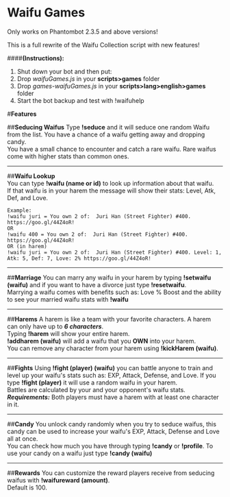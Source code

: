 # Waifu Games
Only works on Phantombot 2.3.5 and above versions!  

This is a full rewrite of the Waifu Collection script with new features!  

####**(Instructions):**  
1. Shut down your bot and then put:  
2. Drop *waifuGames.js* in your **scripts>games** folder   
3. Drop *games-waifuGames.js* in your **scripts>lang>english>games** folder  
4. Start the bot backup and test with !waifuhelp  

#**Features** 
 
##**Seducing Waifus**
Type **!seduce** and it will seduce one random Waifu from the list. You have a chance of a waifu getting away and dropping candy.  
You have a small chance to encounter and catch a rare waifu. Rare waifus come with higher stats than common ones.  
___
##**Waifu Lookup**  
You can type **!waifu (name or id)** to look up information about that waifu.  
If that waifu is in your harem the message will show their stats: Level, Atk, Def, and Love.  
```
Example:   
!waifu juri = You own 2 of:  Juri Han (Street Fighter) #400.  https://goo.gl/44Z4oR!  
OR  
!waifu 400 = You own 2 of:  Juri Han (Street Fighter) #400.  https://goo.gl/44Z4oR!  
OR (in harem)  
!waifu juri = You own 2 of:  Juri Han (Street Fighter) #400. Level: 1, Atk: 5, Def: 7, Love: 2% https://goo.gl/44Z4oR!
```
___
##**Marriage**
You can marry any waifu in your harem by typing **!setwaifu (waifu)** and if you want to have a divorce just type **!resetwaifu**.  
Marrying a waifu comes with benefits such as: Love % Boost and the ability to see your married waifu stats with **!waifu**  
___
##**Harems**
A harem is like a team with your favorite characters. A harem can only have up to ***6 characters***.  
Typing **!harem** will show your entire harem.  
**!addharem (waifu)** will add a waifu that you **OWN** into your harem.  
You can remove any character from your harem using **!kickHarem (waifu)**.
___
##**Fights**
Using **!fight (player) (waifu)** you can battle anyone to train and level up your waifu's stats such as: EXP, Attack, Defense, and Love.
If you type **!fight (player)** it will use a random waifu in your harem.   
Battles are calculated by your and your opponent's waifu stats.  
***Requirements:*** Both players must have a harem with at least one character in it.
___
##**Candy**
You unlock candy randomly when you try to seduce waifus, this candy can be used to increase your waifu's EXP, Attack, Defense and Love all at once.  
You can check how much you have through typing **!candy** or **!profile**. To use your candy on a waifu just type **!candy (waifu)**
___
##**Rewards**
You can customize the reward players receive from seducing waifus with **!waifureward (amount)**.  
Default is 100.

